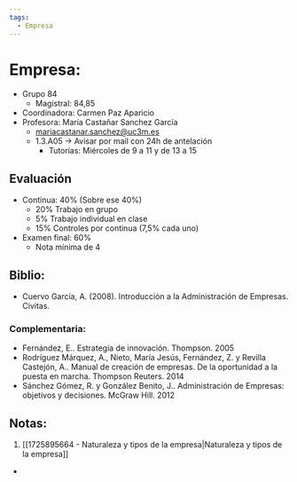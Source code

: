 ```yaml
---
tags:
  - Empresa
---
```

# Empresa:
+ Grupo 84
	+ Magistral: 84,85
+ Coordinadora: Carmen Paz Aparicio
+ Profesora: María Castañar Sanchez García
	+ mariacastanar.sanchez@uc3m.es
	+ 1.3.A05 → Avisar por mail con 24h de antelación
		+ Tutorías: Miércoles de 9 a 11 y de 13 a 15

## Evaluación
+ Continua: 40%
	(Sobre ese 40%)
	+ 20% Trabajo en grupo
	+ 5% Trabajo individual en clase
	+ 15% Controles por continua (7,5% cada uno)
+ Examen final: 60%
	+ Nota mínima de 4

## Biblio: 
+  Cuervo García, A. (2008). Introducción a la Administración de Empresas. Civitas.
### Complementaria: 
- Fernández, E.. Estrategia de innovación. Thompson. 2005
- Rodríguez Márquez, A., Nieto, María Jesús, Fernández, Z. y Revilla Castejón, A.. Manual de creación de empresas. De la oportunidad a la puesta en marcha. Thompson Reuters. 2014
- Sánchez Gómez, R. y González Benito, J.. Administración de Empresas: objetivos y decisiones. McGraw Hill. 2012
## Notas: 
1.  [[1725895664 - Naturaleza y tipos de la empresa|Naturaleza y tipos de la empresa]]
+ 
